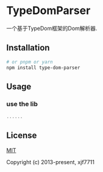 # TypeDomParser

一个基于TypeDom框架的Dom解析器.

## Installation

```bash
# or pnpm or yarn
npm install type-dom-parser
```

## Usage

### use the lib

```ts
......
```
## License

[MIT](https://opensource.org/licenses/MIT)

Copyright (c) 2013-present, xjf7711
